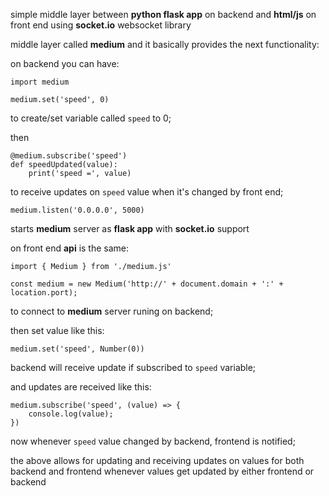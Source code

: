 simple middle layer between __python flask app__ on backend and __html/js__ on front end using __socket.io__ websocket library

middle layer called __medium__ and it basically provides the next functionality:

on backend you can have:
```
import medium

medium.set('speed', 0)
```
to create/set variable called `speed` to 0;

then
```
@medium.subscribe('speed')
def speedUpdated(value):
    print('speed =', value)
```
to receive updates on `speed` value when it's changed by front end;


```
medium.listen('0.0.0.0', 5000)
``` 
starts __medium__ server as __flask app__ with __socket.io__ support

on front end __api__ is the same:

```
import { Medium } from './medium.js'

const medium = new Medium('http://' + document.domain + ':' + location.port);
```
to connect to __medium__ server runing on backend;

then set value like this:
```
medium.set('speed', Number(0))
```
backend will receive update if subscribed to `speed` variable;

and updates are received like this:
```
medium.subscribe('speed', (value) => {
    console.log(value);
})
```
now whenever `speed` value changed by backend, frontend is notified;

the above allows for updating and receiving updates on values for both backend and frontend whenever values get
updated by either frontend or backend